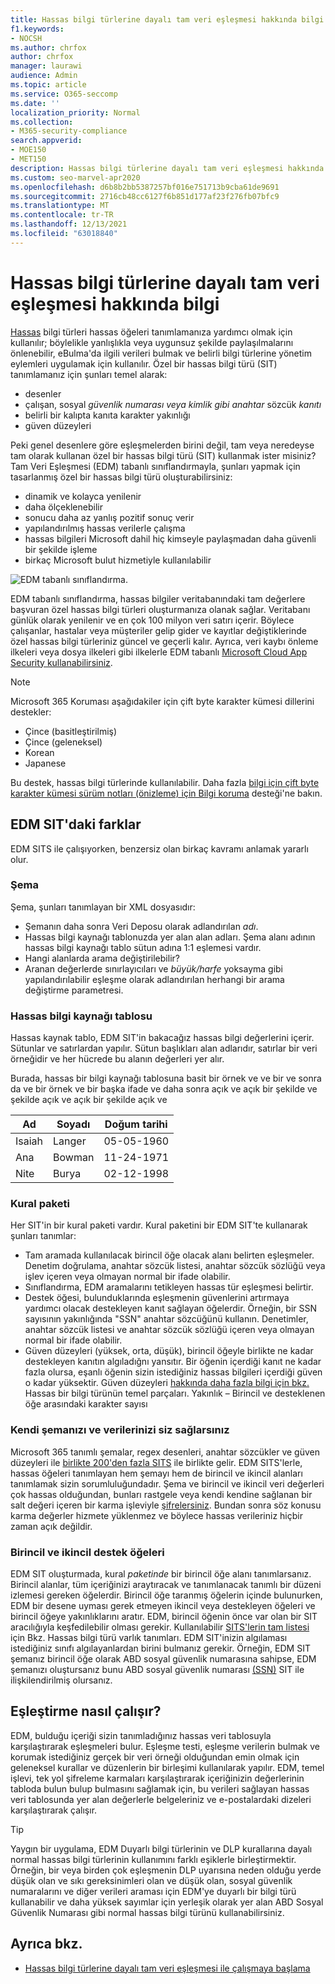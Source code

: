 ```yaml
---
title: Hassas bilgi türlerine dayalı tam veri eşleşmesi hakkında bilgi
f1.keywords:
- NOCSH
ms.author: chrfox
author: chrfox
manager: laurawi
audience: Admin
ms.topic: article
ms.service: O365-seccomp
ms.date: ''
localization_priority: Normal
ms.collection:
- M365-security-compliance
search.appverid:
- MOE150
- MET150
description: Hassas bilgi türlerine dayalı tam veri eşleşmesi hakkında bilgi edinebilirsiniz.
ms.custom: seo-marvel-apr2020
ms.openlocfilehash: d6b8b2bb5387257bf016e751713b9cba61de9691
ms.sourcegitcommit: 2716cb48cc6127f6b851d177af23f276fb07bfc9
ms.translationtype: MT
ms.contentlocale: tr-TR
ms.lasthandoff: 12/13/2021
ms.locfileid: "63018840"
---
```

# <a name="learn-about-exact-data-match-based-sensitive-information-types"></a>Hassas bilgi türlerine dayalı tam veri eşleşmesi hakkında bilgi

[Hassas](sensitive-information-type-learn-about.md) bilgi türleri hassas öğeleri tanımlamanıza yardımcı olmak için kullanılır; böylelikle yanlışlıkla veya uygunsuz şekilde paylaşılmalarını önlenebilir, eBulma'da ilgili verileri bulmak ve belirli bilgi türlerine yönetim eylemleri uygulamak için kullanılır. Özel bir hassas bilgi türü (SIT) tanımlamanız için şunları temel alarak:

- desenler
- çalışan, sosyal *güvenlik numarası* *veya kimlik gibi anahtar* sözcük *kanıtı*
- belirli bir kalıpta kanıta karakter yakınlığı
- güven düzeyleri

Peki genel desenlere göre eşleşmelerden birini değil, tam veya neredeyse tam olarak kullanan özel bir hassas bilgi türü (SIT) kullanmak ister misiniz? Tam Veri Eşleşmesi (EDM) tabanlı sınıflandırmayla, şunları yapmak için tasarlanmış özel bir hassas bilgi türü oluşturabilirsiniz:

- dinamik ve kolayca yenilenir
- daha ölçeklenebilir
- sonucu daha az yanlış pozitif sonuç verir
- yapılandırılmış hassas verilerle çalışma
- hassas bilgileri Microsoft dahil hiç kimseyle paylaşmadan daha güvenli bir şekilde işleme
- birkaç Microsoft bulut hizmetiyle kullanılabilir

![EDM tabanlı sınıflandırma.](../media/EDMClassification.png)

EDM tabanlı sınıflandırma, hassas bilgiler veritabanındaki tam değerlere başvuran özel hassas bilgi türleri oluşturmanıza olanak sağlar. Veritabanı günlük olarak yenilenir ve en çok 100 milyon veri satırı içerir. Böylece çalışanlar, hastalar veya müşteriler gelip gider ve kayıtlar değiştiklerinde özel hassas bilgi türleriniz güncel ve geçerli kalır. Ayrıca, veri kaybı önleme ilkeleri veya dosya ilkeleri gibi ilkelerle EDM tabanlı [Microsoft Cloud App Security kullanabilirsiniz](/cloud-app-security/data-protection-policies).[](dlp-learn-about-dlp.md)

> [!NOTE]
> Microsoft 365 Koruması aşağıdakiler için çift byte karakter kümesi dillerini destekler:
>
> - Çince (basitleştirilmiş)
> - Çince (geleneksel)
> - Korean
> - Japanese
>
> Bu destek, hassas bilgi türlerinde kullanılabilir. Daha fazla [bilgi için çift byte karakter kümesi sürüm notları (önizleme) için Bilgi koruma](mip-dbcs-relnotes.md) desteği'ne bakın.

## <a name="whats-different-in-an-edm-sit"></a>EDM SIT'daki farklar

EDM SITS ile çalışıyorken, benzersiz olan birkaç kavramı anlamak yararlı olur.  

### <a name="schema"></a>Şema

Şema, şunları tanımlayan bir XML dosyasıdır:

- Şemanın daha sonra Veri Deposu olarak adlandırılan *adı*. 
- Hassas bilgi kaynağı tablonuzda yer alan alan adları. Şema alanı adının hassas bilgi kaynağı tablo sütun adına 1:1 eşlemesi vardır.
- Hangi alanlarda arama değiştirilebilir?
- Aranan değerlerde sınırlayıcıları ve *büyük/harfe* yoksayma gibi yapılandırılabilir eşleşme olarak adlandırılan herhangi bir arama değiştirme parametresi.

### <a name="sensitive-information-source-table"></a>Hassas bilgi kaynağı tablosu

Hassas kaynak tablo, EDM SIT'in bakacağız hassas bilgi değerlerini içerir. Sütunlar ve satırlardan yapılır. Sütun başlıkları alan adlarıdır, satırlar bir veri örneğidir ve her hücrede bu alanın değerleri yer alır.

Burada, hassas bir bilgi kaynağı tablosuna basit bir örnek ve ve bir ve sonra da ve bir örnek ve bir başka ifade ve daha sonra açık ve açık bir şekilde ve şekilde açık ve açık bir şekilde açık ve

|Ad  |Soyadı  |Doğum tarihi  |
|---------|---------|---------|
|Isaiah   |Langer  | 05-05-1960 |
|Ana   |Bowman         |11-24-1971 |
|Nite   |Burya         |02-12-1998 |


### <a name="rule-package"></a>Kural paketi

Her SIT'in bir kural paketi vardır. Kural paketini bir EDM SIT'te kullanarak şunları tanımlar:

- Tam aramada kullanılacak birincil öğe olacak alanı belirten eşleşmeler. Denetim doğrulama, anahtar sözcük listesi, anahtar sözcük sözlüğü veya işlev içeren veya olmayan normal bir ifade olabilir.
- Sınıflandırma, EDM aramalarını tetikleyen hassas tür eşleşmesi belirtir.
- Destek öğesi, bulunduklarında eşleşmenin güvenlerini artırmaya yardımcı olacak destekleyen kanıt sağlayan öğelerdir. Örneğin, bir SSN sayısının yakınlığında "SSN" anahtar sözcüğünü kullanın. Denetimler, anahtar sözcük listesi ve anahtar sözcük sözlüğü içeren veya olmayan normal bir ifade olabilir.
- Güven düzeyleri (yüksek, orta, düşük), birincil öğeyle birlikte ne kadar destekleyen kanıtın algıladığnı yansıtır. Bir öğenin içerdiği kanıt ne kadar fazla olursa, eşanlı öğenin sizin istediğiniz hassas bilgileri içerdiği güven o kadar yüksektir. Güven düzeyleri [hakkında daha fazla bilgi için bkz.](sensitive-information-type-learn-about.md#fundamental-parts-of-a-sensitive-information-type) Hassas bir bilgi türünün temel parçaları.
Yakınlık – Birincil ve desteklenen öğe arasındaki karakter sayısı

### <a name="you-supply-your-own-schema-and-data"></a>Kendi şemanızı ve verilerinizi siz sağlarsınız

Microsoft 365 tanımlı şemalar, regex desenleri, anahtar sözcükler ve güven düzeyleri ile [birlikte 200'den fazla SITS](sensitive-information-type-entity-definitions.md) ile birlikte gelir. EDM SITS'lerle, hassas öğeleri tanımlayan hem şemayı hem de birincil ve ikincil alanları tanımlamak sizin sorumluluğundadır. Şema ve birincil ve ikincil veri değerleri çok hassas olduğundan, bunları rastgele veya kendi kendine sağlanan bir salt değeri içeren bir [](/dotnet/standard/security/ensuring-data-integrity-with-hash-codes) karma işleviyle [şifrelersiniz](https://en.wikipedia.org/wiki/Salt_(cryptography)#:~:text=The%20salt%20value%20is%20generated%20at%20random%20and,the%20salt%20value%20and%20hashed%20value%20are%20stored.). Bundan sonra söz konusu karma değerler hizmete yüklenmez ve böylece hassas verileriniz hiçbir zaman açık değildir.

### <a name="primary-and-secondary-support-elements"></a>Birincil ve ikincil destek öğeleri

EDM SIT oluşturmada, kural *paketinde* bir birincil öğe alanı tanımlarsanız. Birincil alanlar, tüm içeriğinizi araytıracak ve tanımlanacak tanımlı bir düzeni izlemesi gereken öğelerdir. Birincil öğe taranmış öğelerin içinde bulunurken, EDM bir desene uyması gerek etmeyen ikincil veya destekleyen öğeleri ve birincil öğeye yakınlıklarını aratır. EDM, birincil öğenin önce var olan bir SIT aracılığıyla keşfedilebilir olması gerekir. Kullanılabilir [SITS'lerin tam listesi](sensitive-information-type-entity-definitions.md) için Bkz. Hassas bilgi türü varlık tanımları. EDM SIT'inizin algılaması istediğiniz sınıfı algılayanlardan birini bulmanız gerekir. Örneğin, EDM SIT şemanız birincil öğe olarak ABD sosyal güvenlik numarasına sahipse, EDM şemanızı oluştursanız bunu ABD sosyal güvenlik numarası [(SSN)](sensitive-information-type-entity-definitions.md#us-social-security-number-ssn) SIT ile ilişkilendirilmiş olursanız.


## <a name="how-matching-works"></a>Eşleştirme nasıl çalışır?

EDM, bulduğu içeriği sizin tanımladığınız hassas veri tablosuyla karşılaştırarak eşleşmeleri bulur. Eşleşme testi, eşleşme verilerin bulmak ve korumak istediğiniz gerçek bir veri örneği olduğundan emin olmak için geleneksel kurallar ve düzenlerin bir birleşimi kullanılarak yapılır. EDM, temel işlevi, tek yol şifreleme karmaları karşılaştırarak içeriğinizin değerlerinin tabloda bulun bulup bulmasını sağlamak için, bu verileri sağlayan hassas veri tablosunda yer alan değerlerle belgeleriniz ve e-postalardaki dizeleri karşılaştırarak çalışır.

> [!TIP]
> Yaygın bir uygulama, EDM Duyarlı bilgi türlerinin ve DLP kurallarına dayalı normal hassas bilgi türlerinin kullanımını farklı eşiklerle birleştirmektir. Örneğin, bir veya birden çok eşleşmenin DLP uyarısına neden olduğu yerde düşük olan ve sıkı gereksinimleri olan ve düşük olan, sosyal güvenlik numaralarını ve diğer verileri araması için EDM'ye duyarlı bir bilgi türü kullanabilir ve daha yüksek sayımlar için yerleşik olarak yer alan ABD Sosyal Güvenlik Numarası gibi normal hassas bilgi türünü kullanabilirsiniz.  

## <a name="see-also"></a>Ayrıca bkz.

- [Hassas bilgi türlerine dayalı tam veri eşleşmesi ile çalışmaya başlama](sit-get-started-exact-data-match-based-sits-overview.md#get-started-with-exact-data-match-based-sensitive-information-types)
   
